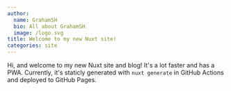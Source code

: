 ```yaml
---
author:
  name: GrahamSH
  bio: All about GrahamSH
  image: /logo.svg
title: Welcome to my new Nuxt site!
categories: site
---
```

Hi, and welcome to my new Nuxt site and blog! It's a lot faster and has a PWA. Currently, it's staticly generated with ``nuxt generate`` in GitHub Actions and deployed to GitHub Pages.
